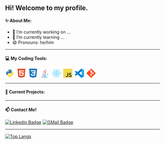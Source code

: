 <!--
<div id="header" align="center">
  <img src="https://media.giphy.com/media/7Cr71vflxfGFO/giphy.gif" width="100" />
</div>
-->

## Hi! Welcome to my profile.
#### ✨ About Me:
- 🔭 I’m currently working on ...
- 🌱 I’m currently learning ...
- 😄 Pronouns: he/him

---
#### 💻 My Coding Tools:

<!-- <div id="badges">
  <img src="https://img.shields.io/badge/Python-14354C?style=for-the-badge&logo=python&logoColor=white" />
  <img src="https://img.shields.io/badge/HTML5-E34F26?style=for-the-badge&logo=html5&logoColor=white" />
  <img src="https://img.shields.io/badge/CSS3-1572B6?style=for-the-badge&logo=css3&logoColor=white" />
  <img src="https://img.shields.io/badge/Java-ED8B00?style=for-the-badge&logo=openjdk&logoColor=white" />
  <img src="https://img.shields.io/badge/React-61DAFB?style=for-the-badge&logo=react&logoColor=white" />
  <img src="https://img.shields.io/badge/JavaScript-F7DF1E?style=for-the-badge&logo=javascript&logoColor=black" />
  <img src="https://img.shields.io/badge/Visual_Studio_Code-0078D4?style=for-the-badge&logo=visual%20studio%20code&logoColor=white" />
</div> -->

<div id="badges">
  <img src="https://github.com/devicons/devicon/blob/master/icons/python/python-original.svg" width="30" height="30" />&nbsp;
  <img src="https://github.com/devicons/devicon/blob/master/icons/html5/html5-plain.svg" width="30" height="30" />&nbsp;
  <img src="https://github.com/devicons/devicon/blob/master/icons/css3/css3-plain.svg" width="30" height="30" />&nbsp;
  <img src="https://github.com/devicons/devicon/blob/master/icons/java/java-original.svg" width="30" height="30" />&nbsp;
  <img src="https://github.com/devicons/devicon/blob/master/icons/react/react-original.svg" width="30" height="30" />&nbsp;
  <img src="https://github.com/devicons/devicon/blob/master/icons/javascript/javascript-original.svg" width="30" height="30" />&nbsp;
  <img src="https://github.com/devicons/devicon/blob/master/icons/vscode/vscode-original.svg" width="30" height="30" />&nbsp;
  <img src="https://github.com/devicons/devicon/blob/master/icons/git/git-original.svg" width="30" height="30" />&nbsp;
</div>

---
#### 🔧 Current Projects:


---
#### 📫 Contact Me!

[![Linkedin Badge](https://img.shields.io/badge/-LinkedIn-blue?style=flat&logo=Linkedin&logoColor=white)](https://www.linkedin.com/in/michael-willen-b3781a201/)
[![GMail Badge](https://img.shields.io/badge/Gmail-D14836?style=for-the-badge&logo=gmail&logoColor=white)](mailto:michael.willen@yale.edu)

---

[![Top Langs](https://github-readme-stats.vercel.app/api/top-langs/?username=mwillen04&layout=compact&theme=transparent&hide_border=true)](https://github.com/anuraghazra/github-readme-stats)
